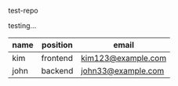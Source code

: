 test-repo

testing...

| name | position | email |
| ---- | -------- | ----- |
| kim  | frontend | kim123@example.com |
| john | backend  | john33@example.com |
